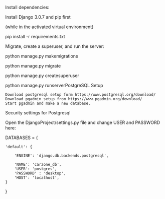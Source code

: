 Install dependencies:

Install  Django 3.0.7 and pip first

(while in the activated virtual environment)

pip install -r requirements.txt


Migrate, create a superuser, and run the server:



python manage.py makemigrations

python manage.py migrate

python manage.py createsuperuser

python manage.py runserverPostgreSQL Setup

    Download postgresql setup form https://www.postgresql.org/download/
    Download pgadmin setup from https://www.pgadmin.org/download/
    Start pgadmin and make a new database.

Security settings for Postgresql

Open the DjangoProject/settings.py file and change USER and PASSWORD here:

DATABASES = {

    'default': {

        'ENGINE': 'django.db.backends.postgresql',

        'NAME': 'carzone_db',
        'USER': 'postgres',
        'PASSWORD' : 'desktop',
        'HOST': 'localhost',
    }
}
